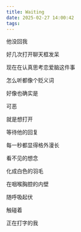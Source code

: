 ```yaml
---
title: Waiting
date: 2025-02-27 14:00:42
tags:
---
```

他没回我

好几次打开聊天框发呆

现在在认真思考恋爱脑这件事

怎么听都像个贬义词

好像也确实是

可恶

就是想打开

等待他的回复

每一秒都显得格外漫长

看不见的想念

化成白色的羽毛

在咽喉胸腔的内壁

随呼吸起伏

触碰着

正在打字的我